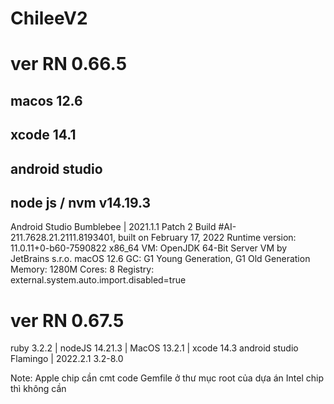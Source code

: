 # ChileeV2

# ver RN 0.66.5
##  macos 12.6 
##  xcode 14.1
##  android studio
##  node js / nvm v14.19.3
Android Studio Bumblebee | 2021.1.1 Patch 2
Build #AI-211.7628.21.2111.8193401, built on February 17, 2022
Runtime version: 11.0.11+0-b60-7590822 x86_64
VM: OpenJDK 64-Bit Server VM by JetBrains s.r.o.
macOS 12.6
GC: G1 Young Generation, G1 Old Generation
Memory: 1280M
Cores: 8
Registry: external.system.auto.import.disabled=true


# ver RN 0.67.5
ruby 3.2.2 | nodeJS 14.21.3 | MacOS 13.2.1 | 
xcode 14.3
android studio Flamingo | 2022.2.1	3.2-8.0

Note:
Apple chip cần cmt code Gemfile ở thư mục root của dựa án
Intel chip thì không cần

